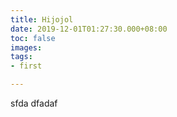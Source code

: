 ```yaml
---
title: Hijojol
date: 2019-12-01T01:27:30.000+08:00
toc: false
images: 
tags:
- first

---
```

sfda dfadaf


